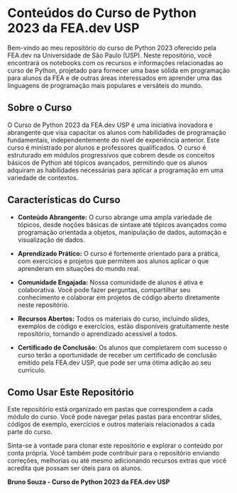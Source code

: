  # Conteúdos do Curso de Python 2023 da FEA.dev USP

Bem-vindo ao meu repositório do curso de Python 2023 oferecido pela FEA.dev na Universidade de São Paulo (USP). Neste repositório, você encontrará os notebooks com os recursos e informações relacionadas ao curso de Python, projetado para fornecer uma base sólida em programação para alunos da FEA e de outras áreas interessados em aprender uma das linguagens de programação mais populares e versáteis do mundo.

## Sobre o Curso

O Curso de Python 2023 da FEA.dev USP é uma iniciativa inovadora e abrangente que visa capacitar os alunos com habilidades de programação fundamentais, independentemente do nível de experiência anterior. Este curso é ministrado por alunos e professores qualificados. O curso é estruturado em módulos progressivos que cobrem desde os conceitos básicos de Python até tópicos avançados, permitindo que os alunos adquiram as habilidades necessárias para aplicar a programação em uma variedade de contextos.

## Características do Curso

- **Conteúdo Abrangente:** O curso abrange uma ampla variedade de tópicos, desde noções básicas de sintaxe até tópicos avançados como programação orientada a objetos, manipulação de dados, automação e visualização de dados.

- **Aprendizado Prático:** O curso é fortemente orientado para a prática, com exercícios e projetos que permitem aos alunos aplicar o que aprenderam em situações do mundo real.

- **Comunidade Engajada:** Nossa comunidade de alunos é ativa e colaborativa. Você pode fazer perguntas, compartilhar seu conhecimento e colaborar em projetos de código aberto diretamente neste repositório.

- **Recursos Abertos:** Todos os materiais do curso, incluindo slides, exemplos de código e exercícios, estão disponíveis gratuitamente neste repositório, tornando o aprendizado acessível a todos.

- **Certificado de Conclusão:** Os alunos que completarem com sucesso o curso terão a oportunidade de receber um certificado de conclusão emitido pela FEA.dev USP, que pode ser uma ótima adição ao seu currículo.

## Como Usar Este Repositório

Este repositório está organizado em pastas que correspondem a cada módulo do curso. Você pode navegar pelas pastas para encontrar slides, códigos de exemplo, exercícios e outros materiais relacionados a cada parte do curso.

Sinta-se à vontade para clonar este repositório e explorar o conteúdo por conta própria. Você também pode contribuir para o repositório enviando correções, melhorias ou até mesmo adicionando recursos extras que você acredita que possam ser úteis para os alunos.

**Bruno Souza - Curso de Python 2023 da FEA.dev USP**

